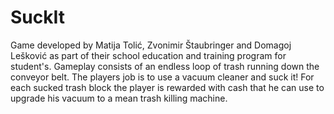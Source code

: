 # SuckIt

Game developed by Matija Tolić, Zvonimir Štaubringer and Domagoj Lešković as part of their school education and training program for student's.
Gameplay consists of an endless loop of trash running down the conveyor belt. The players job is to use a vacuum cleaner and suck it! For each sucked trash block the player is rewarded with cash that he can use to upgrade his vacuum to a mean trash killing machine.

